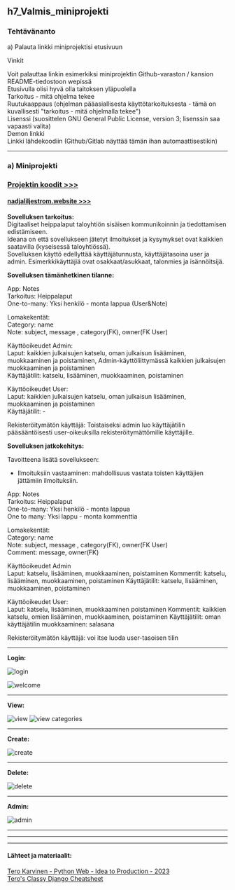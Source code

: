 ## h7_Valmis_miniprojekti  

### Tehtävänanto  

a) Palauta linkki miniprojektisi etusivuun  

Vinkit  

Voit palauttaa linkin esimerkiksi miniprojektin Github-varaston / kansion README-tiedostoon wepissä  
Etusivulla olisi hyvä olla taitoksen yläpuolella  
Tarkoitus - mitä ohjelma tekee  
Ruutukaappaus (ohjelman pääasiallisesta käyttötarkoituksesta - tämä on kuvallisesti "tarkoitus - mitä ohjelmalla tekee")  
Lisenssi (suosittelen GNU General Public License, version 3; lisenssin saa vapaasti valita)  
Demon linkki  
Linkki lähdekoodiin (Github/Gitlab näyttää tämän ihan automaattisestikin)  




---

### a) Miniprojekti 


### [Projektin koodit >>>](https://github.com/LiljestromNadja/djangoSummer)  
#### [nadjaliljestrom.website >>>](www.nadjaliljestrom.website)  

**Sovelluksen tarkoitus:**   
Digitaaliset heippalaput taloyhtiön sisäisen kommunikoinnin ja tiedottamisen edistämiseen.  
Ideana on että sovellukseen jätetyt ilmoitukset ja kysymykset ovat kaikkien saatavilla (kyseisessä taloyhtiössä).  
Sovelluksen käyttö edellyttää käyttäjätunnusta, käyttäjätasoina user ja admin. Esimerkkikäyttäjiä ovat osakkaat/asukkaat, talonmies ja isännöitsijä.  



**Sovelluksen tämänhetkinen tilanne:**  

App: Notes  
Tarkoitus: Heippalaput  
One-to-many: Yksi henkilö - monta lappua (User&Note) 

Lomakekentät:  
Category:  name  
Note: subject, message , category(FK), owner(FK User)  

Käyttöoikeudet Admin:    
Laput: kaikkien julkaisujen katselu, oman julkaisun lisääminen, muokkaaminen ja poistaminen, Admin-käyttöliittymässä kaikkien julkaisujen muokkaaminen ja poistaminen   
Käyttäjätilit: katselu, lisääminen, muokkaaminen, poistaminen  

Käyttöoikeudet User:   
Laput: kaikkien julkaisujen katselu, oman julkaisun lisääminen, muokkaaminen ja poistaminen  
Käyttäjätilit: -  

Rekisteröitymätön käyttäjä: Toistaiseksi admin luo käyttäjätilin pääsääntöisesti user-oikeuksilla rekisteröitymättömille käyttäjille.  






**Sovelluksen jatkokehitys:**  


Tavoitteena lisätä sovellukseen:  
- Ilmoituksiin vastaaminen: mahdollisuus vastata toisten käyttäjien jättämiin ilmoituksiin.  

App: Notes  
Tarkoitus: Heippalaput  
One-to-many: Yksi henkilö - monta lappua   
One to many: Yksi lappu - monta kommenttia  

Lomakekentät:  
Category:  name  
Note: subject, message , category(FK), owner(FK User)  
Comment: message, owner(FK)  

Käyttöoikeudet Admin  
Laput: katselu, lisääminen, muokkaaminen, poistaminen 
Kommentit: katselu, lisääminen, muokkaaminen, poistaminen
Käyttäjätilit: katselu, lisääminen, muokkaaminen, poistaminen   

Käyttöoikeudet User:   
Laput: katselu, lisääminen, muokkaaminen poistaminen
Kommentit: kaikkien katselu, omien lisääminen, muokkaaminen, poistaminen
Käyttäjätilit: oman käyttäjätilin muokkaaminen: salasana     

Rekisteröitymätön käyttäjä: voi itse luoda user-tasoisen tilin  

---

**Login:**  

![login](https://github.com/LiljestromNadja/Django_course/assets/118609353/9e5a4a4c-e181-473e-8f86-2b065050cd98)

![welcome](https://github.com/LiljestromNadja/Django_course/assets/118609353/d9645150-4eb9-469c-aa80-17a8308f755a)

---  

**View:**  

![view](https://github.com/LiljestromNadja/Django_course/assets/118609353/06a08fe8-9e0f-48d1-a8b2-051a105c99ca)
![view categories](https://github.com/LiljestromNadja/Django_course/assets/118609353/b1067291-a378-443b-a3c0-6325724ebfd3)

---  

**Create:**  

![create](https://github.com/LiljestromNadja/Django_course/assets/118609353/a9a1b7e2-8688-49f3-bb17-c590226a18ae)  

---  

**Delete:**  


![delete](https://github.com/LiljestromNadja/Django_course/assets/118609353/9f456216-faec-4bea-aa89-bd163f1f94f0)


---

**Admin:**  

![admin](https://github.com/LiljestromNadja/Django_course/assets/118609353/7598ce60-fe61-4822-8c45-64474a89c7d4)


*** 
---
---
    
#### Lähteet ja materiaalit:  

[Tero Karvinen - Python Web - Idea to Production - 2023](https://terokarvinen.com/2023/python-web-idea-to-production/)  
[Tero's Classy Django Cheatsheet](https://terokarvinen.com/2023/django-cheatsheet/)  




